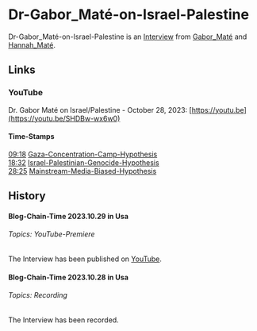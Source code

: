 # Dr-Gabor_Maté-on-Israel-Palestine <a id="1"/>

Dr-Gabor_Maté-on-Israel-Palestine is an [Interview](404.md) from [Gabor_Maté](70000078.md) and [Hannah_Maté](404.md).

## Links <a id="1000"/>

### YouTube <a id="1010"/>

Dr. Gabor Maté on Israel/Palestine - October 28, 2023: [https://youtu.be](https://youtu.be/SHDBw-wx6w0)

#### Time-Stamps <a id="1020"/>

[09:18](https://youtu.be/SHDBw-wx6w0?t=9m18s) [Gaza-Concentration-Camp-Hypothesis](301000005.md) \
[18:32](https://youtu.be/SHDBw-wx6w0?t=18m32s) [Israel-Palestinian-Genocide-Hypothesis](301000006.md) \
[28:25](https://youtu.be/SHDBw-wx6w0?t=28m25s) [Mainstream-Media-Biased-Hypothesis](301000008.md)

## History <a id="4000"/>

#### Blog-Chain-Time 2023.10.29 in Usa <a id="4002"/>
###### Topics: YouTube-Premiere

The Interview has been published on [YouTube](190000001.md).

#### Blog-Chain-Time 2023.10.28 in Usa <a id="4001"/>
###### Topics: Recording

The Interview has been recorded.
